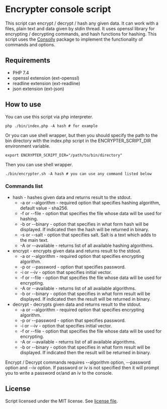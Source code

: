 # Encrypter console script
This script can encrypt / decrypt / hash any given data. It can work with a files, plain text and data given by stdin thread. It uses openssl library for encrypting / decrypting commands, and hash functions for hashing.
This script uses the [Consolly](https://github.com/chop1k/consolly) package to implement the functionality of commands and options.

## Requirements
 - PHP 7.4
 - openssl extension (ext-openssl)
 - readline extension (ext-readline)
 - json extension (ext-json)

## How to use
You can use this script via php interpreter.
```shell
php ./bin/index.php -A hash # for example
```
Or you can use shell wrapper, but then you should specify the path to the bin directory with the index.php script in the ENCRYPTER_SCRIPT_DIR environment variable.
```shell
export ENCRYPTER_SCRIPT_DIR="/path/to/bin/directory"
```
Then you can use shell wrapper.
```shell
./bin/encrypter.sh -A hash # you can use any command listed below
```

### Commands list
 * hash - hashes given data and returns result to the stdout.
    * -a or --algorithm - required option that specifies hashing algorithm, default value - sha256.
    * -f or --file - option that specifies the file whose data will be used for hashing.
    * -b or --binary - option that specifies in what form hash will be displayed. If indicated then the hash will be returned in binary.
    * -s or --salt - option that specifies salt. Salt is a text which adds to the main text.
    * -A or --available - returns list of all available hashing algorithms.
 * encrypt - encrypts given data and returns result to the stdout.
    * -a or --algorithm - required option that specifies encrypting algorithm.
    * -p or --password - option that specifies password.
    * -i or --iv - option that specifies initial vector.
    * -f or --file - option that specifies the file whose data will be used for encrypting. 
    * -A or --available - returns list of all available algorithms.
    * -b or --binary - option that specifies in what form result will be displayed. If indicated then the result will be returned in binary.
 * decrypt - decrypts given data and returns result to the stdout.
    * -a or --algorithm - required option that specifies encrypting algorithm.
    * -p or --password - option that specifies password.
    * -i or --iv - option that specifies initial vector.
    * -f or --file - option that specifies the file whose data will be used for encrypting.
    * -A or --available - returns list of all available algorithms.
    * -b or --binary - option that specifies in what form result will be displayed. If indicated then the result will be returned in binary.

Encrypt / Decrypt commands requires --algorithm option, --password option and --iv option. If password or iv is not specified then it will prompt you to write a password or/and an iv to the console.

## License
Script licensed under the MIT license. See [license file](LICENSE).